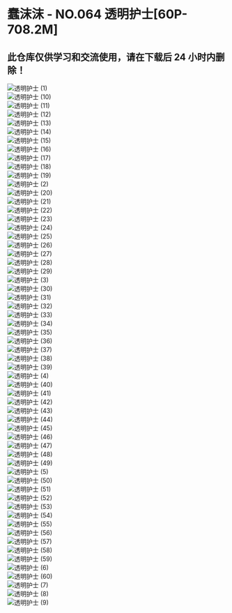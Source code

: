 ﻿# 蠢沫沫 - NO.064 透明护士[60P-708.2M]

## 此仓库仅供学习和交流使用，请在下载后 24 小时内删除！


![透明护士 (1)](<蠢沫沫 - NO.064 透明护士[60P-708.2M]/透明护士 (1).webp>)  
![透明护士 (10)](<蠢沫沫 - NO.064 透明护士[60P-708.2M]/透明护士 (10).webp>)  
![透明护士 (11)](<蠢沫沫 - NO.064 透明护士[60P-708.2M]/透明护士 (11).webp>)  
![透明护士 (12)](<蠢沫沫 - NO.064 透明护士[60P-708.2M]/透明护士 (12).webp>)  
![透明护士 (13)](<蠢沫沫 - NO.064 透明护士[60P-708.2M]/透明护士 (13).webp>)  
![透明护士 (14)](<蠢沫沫 - NO.064 透明护士[60P-708.2M]/透明护士 (14).webp>)  
![透明护士 (15)](<蠢沫沫 - NO.064 透明护士[60P-708.2M]/透明护士 (15).webp>)  
![透明护士 (16)](<蠢沫沫 - NO.064 透明护士[60P-708.2M]/透明护士 (16).webp>)  
![透明护士 (17)](<蠢沫沫 - NO.064 透明护士[60P-708.2M]/透明护士 (17).webp>)  
![透明护士 (18)](<蠢沫沫 - NO.064 透明护士[60P-708.2M]/透明护士 (18).webp>)  
![透明护士 (19)](<蠢沫沫 - NO.064 透明护士[60P-708.2M]/透明护士 (19).webp>)  
![透明护士 (2)](<蠢沫沫 - NO.064 透明护士[60P-708.2M]/透明护士 (2).webp>)  
![透明护士 (20)](<蠢沫沫 - NO.064 透明护士[60P-708.2M]/透明护士 (20).webp>)  
![透明护士 (21)](<蠢沫沫 - NO.064 透明护士[60P-708.2M]/透明护士 (21).webp>)  
![透明护士 (22)](<蠢沫沫 - NO.064 透明护士[60P-708.2M]/透明护士 (22).webp>)  
![透明护士 (23)](<蠢沫沫 - NO.064 透明护士[60P-708.2M]/透明护士 (23).webp>)  
![透明护士 (24)](<蠢沫沫 - NO.064 透明护士[60P-708.2M]/透明护士 (24).webp>)  
![透明护士 (25)](<蠢沫沫 - NO.064 透明护士[60P-708.2M]/透明护士 (25).webp>)  
![透明护士 (26)](<蠢沫沫 - NO.064 透明护士[60P-708.2M]/透明护士 (26).webp>)  
![透明护士 (27)](<蠢沫沫 - NO.064 透明护士[60P-708.2M]/透明护士 (27).webp>)  
![透明护士 (28)](<蠢沫沫 - NO.064 透明护士[60P-708.2M]/透明护士 (28).webp>)  
![透明护士 (29)](<蠢沫沫 - NO.064 透明护士[60P-708.2M]/透明护士 (29).webp>)  
![透明护士 (3)](<蠢沫沫 - NO.064 透明护士[60P-708.2M]/透明护士 (3).webp>)  
![透明护士 (30)](<蠢沫沫 - NO.064 透明护士[60P-708.2M]/透明护士 (30).webp>)  
![透明护士 (31)](<蠢沫沫 - NO.064 透明护士[60P-708.2M]/透明护士 (31).webp>)  
![透明护士 (32)](<蠢沫沫 - NO.064 透明护士[60P-708.2M]/透明护士 (32).webp>)  
![透明护士 (33)](<蠢沫沫 - NO.064 透明护士[60P-708.2M]/透明护士 (33).webp>)  
![透明护士 (34)](<蠢沫沫 - NO.064 透明护士[60P-708.2M]/透明护士 (34).webp>)  
![透明护士 (35)](<蠢沫沫 - NO.064 透明护士[60P-708.2M]/透明护士 (35).webp>)  
![透明护士 (36)](<蠢沫沫 - NO.064 透明护士[60P-708.2M]/透明护士 (36).webp>)  
![透明护士 (37)](<蠢沫沫 - NO.064 透明护士[60P-708.2M]/透明护士 (37).webp>)  
![透明护士 (38)](<蠢沫沫 - NO.064 透明护士[60P-708.2M]/透明护士 (38).webp>)  
![透明护士 (39)](<蠢沫沫 - NO.064 透明护士[60P-708.2M]/透明护士 (39).webp>)  
![透明护士 (4)](<蠢沫沫 - NO.064 透明护士[60P-708.2M]/透明护士 (4).webp>)  
![透明护士 (40)](<蠢沫沫 - NO.064 透明护士[60P-708.2M]/透明护士 (40).webp>)  
![透明护士 (41)](<蠢沫沫 - NO.064 透明护士[60P-708.2M]/透明护士 (41).webp>)  
![透明护士 (42)](<蠢沫沫 - NO.064 透明护士[60P-708.2M]/透明护士 (42).webp>)  
![透明护士 (43)](<蠢沫沫 - NO.064 透明护士[60P-708.2M]/透明护士 (43).webp>)  
![透明护士 (44)](<蠢沫沫 - NO.064 透明护士[60P-708.2M]/透明护士 (44).webp>)  
![透明护士 (45)](<蠢沫沫 - NO.064 透明护士[60P-708.2M]/透明护士 (45).webp>)  
![透明护士 (46)](<蠢沫沫 - NO.064 透明护士[60P-708.2M]/透明护士 (46).webp>)  
![透明护士 (47)](<蠢沫沫 - NO.064 透明护士[60P-708.2M]/透明护士 (47).webp>)  
![透明护士 (48)](<蠢沫沫 - NO.064 透明护士[60P-708.2M]/透明护士 (48).webp>)  
![透明护士 (49)](<蠢沫沫 - NO.064 透明护士[60P-708.2M]/透明护士 (49).webp>)  
![透明护士 (5)](<蠢沫沫 - NO.064 透明护士[60P-708.2M]/透明护士 (5).webp>)  
![透明护士 (50)](<蠢沫沫 - NO.064 透明护士[60P-708.2M]/透明护士 (50).webp>)  
![透明护士 (51)](<蠢沫沫 - NO.064 透明护士[60P-708.2M]/透明护士 (51).webp>)  
![透明护士 (52)](<蠢沫沫 - NO.064 透明护士[60P-708.2M]/透明护士 (52).webp>)  
![透明护士 (53)](<蠢沫沫 - NO.064 透明护士[60P-708.2M]/透明护士 (53).webp>)  
![透明护士 (54)](<蠢沫沫 - NO.064 透明护士[60P-708.2M]/透明护士 (54).webp>)  
![透明护士 (55)](<蠢沫沫 - NO.064 透明护士[60P-708.2M]/透明护士 (55).webp>)  
![透明护士 (56)](<蠢沫沫 - NO.064 透明护士[60P-708.2M]/透明护士 (56).webp>)  
![透明护士 (57)](<蠢沫沫 - NO.064 透明护士[60P-708.2M]/透明护士 (57).webp>)  
![透明护士 (58)](<蠢沫沫 - NO.064 透明护士[60P-708.2M]/透明护士 (58).webp>)  
![透明护士 (59)](<蠢沫沫 - NO.064 透明护士[60P-708.2M]/透明护士 (59).webp>)  
![透明护士 (6)](<蠢沫沫 - NO.064 透明护士[60P-708.2M]/透明护士 (6).webp>)  
![透明护士 (60)](<蠢沫沫 - NO.064 透明护士[60P-708.2M]/透明护士 (60).webp>)  
![透明护士 (7)](<蠢沫沫 - NO.064 透明护士[60P-708.2M]/透明护士 (7).webp>)  
![透明护士 (8)](<蠢沫沫 - NO.064 透明护士[60P-708.2M]/透明护士 (8).webp>)  
![透明护士 (9)](<蠢沫沫 - NO.064 透明护士[60P-708.2M]/透明护士 (9).webp>)  
